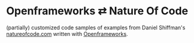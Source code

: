 # Openframeworks ⇄ Nature Of Code

(partially) customized code samples of examples from Daniel Shiffman's [natureofcode.com](https://natureofcode.com/) written with [Openframeworks](https://openframeworks.cc/).
